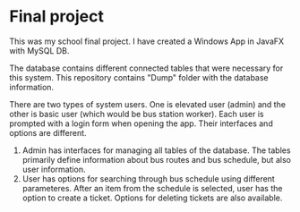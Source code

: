 # Final project

This was my school final project. I have created a Windows App in JavaFX with MySQL DB.

The database contains different connected tables that were necessary for this system. This repository contains "Dump" folder with the database information.

There are two types of system users. One is elevated user (admin) and the other is basic user (which would be bus station worker). Each user is prompted
with a login form when opening the app. Their interfaces and options are different.

1. Admin has interfaces for managing all tables of the database. The tables primarily define information about bus routes and bus schedule, but also user information.
2. User has options for searching through bus schedule using different parameteres. After an item from the schedule is selected, user has the option to create
a ticket. Options for deleting tickets are also available.
